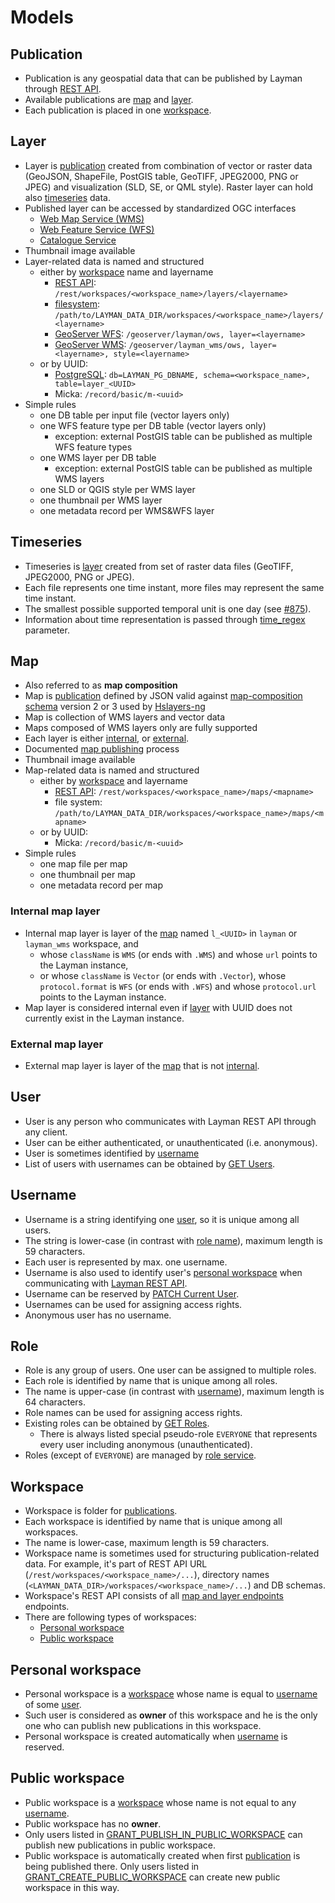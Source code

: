 # Models

## Publication
- Publication is any geospatial data that can be published by Layman through [REST API](rest.md).
- Available publications are [map](#map) and [layer](#layer). 
- Each publication is placed in one [workspace](#workspace). 

## Layer
- Layer is [publication](#publication) created from combination of vector or raster data (GeoJSON, ShapeFile, PostGIS table, GeoTIFF, JPEG2000, PNG or JPEG) and visualization (SLD, SE, or QML style). Raster layer can hold also [timeseries](#timeseries) data.
- Published layer can be accessed by standardized OGC interfaces
  - [Web Map Service (WMS)](https://www.ogc.org/publications/standard/wms/)
  - [Web Feature Service (WFS)](https://www.ogc.org/publications/standard/wfs/)
  - [Catalogue Service](https://www.ogc.org/publications/standard/cat/)
- Thumbnail image available
- Layer-related data is named and structured 
  - either by [workspace](#workspace) name and layername
      - [REST API](rest.md): `/rest/workspaces/<workspace_name>/layers/<layername>` 
      - [filesystem](data-storage.md#filesystem): `/path/to/LAYMAN_DATA_DIR/workspaces/<workspace_name>/layers/<layername>` 
      - [GeoServer WFS](data-storage.md#geoserver): `/geoserver/layman/ows, layer=<layername>`
      - [GeoServer WMS](data-storage.md#geoserver): `/geoserver/layman_wms/ows, layer=<layername>, style=<layername>`
  - or by UUID:
      - [PostgreSQL](data-storage.md#postgresql): `db=LAYMAN_PG_DBNAME, schema=<workspace_name>, table=layer_<UUID>` 
      - Micka: `/record/basic/m-<uuid>`
- Simple rules
  - one DB table per input file (vector layers only)
  - one WFS feature type per DB table (vector layers only)
    - exception: external PostGIS table can be published as multiple WFS feature types
  - one WMS layer per DB table
    - exception: external PostGIS table can be published as multiple WMS layers
  - one SLD or QGIS style per WMS layer
  - one thumbnail per WMS layer
  - one metadata record per WMS&WFS layer

## Timeseries
- Timeseries is [layer](#layer) created from set of raster data files (GeoTIFF, JPEG2000, PNG or JPEG).
- Each file represents one time instant, more files may represent the same time instant.
- The smallest possible supported temporal unit is one day (see [#875](https://github.com/LayerManager/layman/issues/875)).
- Information about time representation is passed through [time_regex](rest.md#post-workspace-layers) parameter.
  
## Map
- Also referred to as **map composition**
- Map is [publication](#publication) defined by JSON valid against [map-composition schema](https://github.com/hslayers/map-compositions) version 2 or 3 used by [Hslayers-ng](https://github.com/hslayers/hslayers-ng)
- Map is collection of WMS layers and vector data
- Maps composed of WMS layers only are fully supported
- Each layer is either [internal](#internal-map-layer), or [external](#external-map-layer).
- Documented [map publishing](publish-map.md) process 
- Thumbnail image available
- Map-related data is named and structured
  - either by [workspace](#workspace) and layername
      - [REST API](rest.md): `/rest/workspaces/<workspace_name>/maps/<mapname>` 
      - file system: `/path/to/LAYMAN_DATA_DIR/workspaces/<workspace_name>/maps/<mapname>` 
  - or by UUID:
      - Micka: `/record/basic/m-<uuid>`
- Simple rules
  - one map file per map
  - one thumbnail per map
  - one metadata record per map

### Internal map layer
- Internal map layer is layer of the [map](#map) named `l_<UUID>` in `layman` or `layman_wms` workspace, and
    - whose `className` is `WMS` (or ends with `.WMS`) and whose `url` points to the Layman instance,
    - or whose `className` is `Vector` (or ends with `.Vector`), whose `protocol.format` is `WFS` (or ends with `.WFS`) and whose `protocol.url` points to the Layman instance.
- Map layer is considered internal even if [layer](#layer) with UUID does not currently exist in the Layman instance.

### External map layer
- External map layer is layer of the [map](#map) that is not [internal](#internal-map-layer).

## User
- User is any person who communicates with Layman REST API through any client.
- User can be either authenticated, or unauthenticated (i.e. anonymous).
- User is sometimes identified by [username](#username)
- List of users with usernames can be obtained by [GET Users](rest.md#get-users).

## Username
- Username is a string identifying one [user](#user), so it is unique among all users.
- The string is lower-case (in contrast with [role name](#role)), maximum length is 59 characters.
- Each user is represented by max. one username.
- Username is also used to identify user's [personal workspace](#personal-workspace) when communicating with [Layman REST API](rest.md).
- Username can be reserved by [PATCH Current User](rest.md#patch-current-user).
- Usernames can be used for assigning access rights.
- Anonymous user has no username.

## Role
- Role is any group of users. One user can be assigned to multiple roles.
- Each role is identified by name that is unique among all roles.
- The name is upper-case (in contrast with [username](#username)), maximum length is 64 characters.
- Role names can be used for assigning access rights.
- Existing roles can be obtained by [GET Roles](rest.md#get-roles).
  - There is always listed special pseudo-role `EVERYONE` that represents every user including anonymous (unauthenticated).
- Roles (except of `EVERYONE`) are managed by [role service](security.md#role-service).

## Workspace
- Workspace is folder for [publications](#publication).
- Each workspace is identified by name that is unique among all workspaces.
- The name is lower-case, maximum length is 59 characters.
- Workspace name is sometimes used for structuring publication-related data. For example, it's part of REST API URL (`/rest/workspaces/<workspace_name>/...`), directory names (`<LAYMAN_DATA_DIR>/workspaces/<workspace_name>/...`) and DB schemas.
- Workspace's REST API consists of all [map and layer endpoints](rest.md) endpoints.
- There are following types of workspaces:
   - [Personal workspace](#personal-workspace)
   - [Public workspace](#public-workspace)

## Personal workspace
- Personal workspace is a [workspace](#workspace) whose name is equal to [username](#username) of some [user](#user).
- Such user is considered as **owner** of this workspace and he is the only one who can publish new publications in this workspace.
- Personal workspace is created automatically when [username](#username) is reserved.

## Public workspace
- Public workspace is a [workspace](#workspace) whose name is not equal to any [username](#username).
- Public workspace has no **owner**.
- Only users listed in [GRANT_PUBLISH_IN_PUBLIC_WORKSPACE](env-settings.md#GRANT_PUBLISH_IN_PUBLIC_WORKSPACE) can publish new publications in public workspace.
- Public workspace is automatically created when first [publication](#publication) is being published there. Only users listed in [GRANT_CREATE_PUBLIC_WORKSPACE](env-settings.md#GRANT_CREATE_PUBLIC_WORKSPACE) can create new public workspace in this way.
